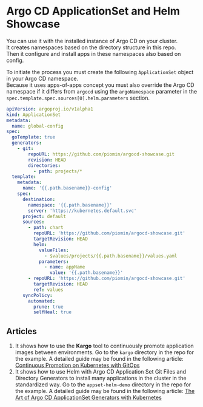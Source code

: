 # Argo CD ApplicationSet and Helm Showcase

You can use it with the installed instance of Argo CD on your cluster.\
It creates namespaces based on the directory structure in this repo.\
Then it configure and install apps in these namespaces also based on config.

To initiate the process you must create the following `ApplicationSet` object in your Argo CD namespace.\
Because it uses apps-of-apps concept you must also override the Argo CD namespace if it differs from `argocd` using the `argoNamespace` parameter in the `spec.template.spec.sources[0].helm.parameters` section.

```yaml
apiVersion: argoproj.io/v1alpha1
kind: ApplicationSet
metadata:
  name: global-config
spec:
  goTemplate: true
  generators:
    - git:
        repoURL: https://github.com/piomin/argocd-showcase.git
        revision: HEAD
        directories:
          - path: projects/*
  template:
    metadata:
      name: '{{.path.basename}}-config'
    spec:
      destination:
        namespace: '{{.path.basename}}'
        server: 'https://kubernetes.default.svc'
      project: default
      sources:
        - path: chart
          repoURL: 'https://github.com/piomin/argocd-showcase.git'
          targetRevision: HEAD
          helm:
            valueFiles:
              - $values/projects/{{.path.basename}}/values.yaml
            parameters:
              - name: appName
                value: '{{.path.basename}}'
        - repoURL: 'https://github.com/piomin/argocd-showcase.git'
          targetRevision: HEAD
          ref: values
      syncPolicy:
        automated:
          prune: true
          selfHeal: true
```

## Articles

1. It shows how to use the **Kargo** tool to continuously promote application images between environments. Go to the `kargo` directory in the repo for the example. A detailed guide may be found in the following article: [Continuous Promotion on Kubernetes with GitOps](https://piotrminkowski.com/2025/01/14/continuous-promotion-on-kubernetes-with-gitops/)
2. It shows how to use Helm with Argo CD Application Set Git Files and Directory Generators to install many applications in the cluster in the standardized way. Go to the `appset-helm-demo` directory in the repo for the example. A detailed guide may be found in the following article: [The Art of Argo CD ApplicationSet Generators with Kubernetes](https://piotrminkowski.com/2025/03/20/the-art-of-argo-cd-applicationset-generators-with-kubernetes/)